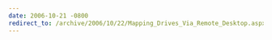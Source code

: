 ```yaml
---
date: 2006-10-21 -0800
redirect_to: /archive/2006/10/22/Mapping_Drives_Via_Remote_Desktop.aspx/
---
```

